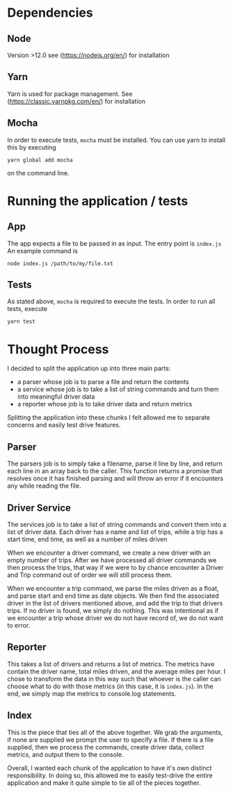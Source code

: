 # Dependencies
## Node
Version >12.0 see (https://nodejs.org/en/) for installation

## Yarn
Yarn is used for package management. See (https://classic.yarnpkg.com/en/) for installation

## Mocha
In order to execute tests, `mocha` must be installed. You can use yarn to install this by executing

`yarn global add mocha`

on the command line.

# Running the application / tests

## App
The app expects a file to be passed in as input. The entry point is `index.js` An example command is

`node index.js /path/to/my/file.txt`

## Tests
As stated above, `mocha` is required to execute the tests. In order to run all tests, execute

`yarn test`

# Thought Process

I decided to split the application up into three main parts:
* a parser whose job is to parse a file and return the contents
* a service whose job is to take a list of string commands and turn them into meaningful driver data
* a reporter whose job is to take driver data and return metrics

Splitting the application into these chunks I felt allowed me to separate concerns and easily test drive features.

## Parser
The parsers job is to simply take a filename, parse it line by line, and return each line in an array back to the caller. This function returns a promise that resolves once it has finished parsing and will throw an error if it encounters any while reading the file.

## Driver Service
The services job is to take a list of string commands and convert them into a list of driver data. Each driver has a name and list of trips, while a trip has a start time, end time, as well as a number of miles driven

When we encounter a driver command, we create a new driver with an empty number of trips. After we have processed all driver commands we then process the trips, that way if we were to by chance encounter a Driver and Trip command out of order we will still process them. 

When we encounter a trip command, we parse the miles driven as a float, and parse start and end time as date objects. We then find the associated driver in the list of drivers mentioned above, and add the trip to that drivers trips. If no driver is found, we simply do nothing. This was intentional as if we encounter a trip whose driver we do not have record of, we do not want to error.

## Reporter
This takes a list of drivers and returns a list of metrics. The metrics have contain the driver name, total miles driven, and the average miles per hour. I chose to transform the data in this way such that whoever is the caller can choose what to do with those metrics (in this case, it is `index.js`). In the end, we simply map the metrics to console.log statements.

## Index
This is the piece that ties all of the above together. We grab the arguments, if none are supplied we prompt the user to specify a file. If there is a file supplied, then we process the commands, create driver data, collect metrics, and output them to the console.

Overall, I wanted each chunk of the application to have it's own distinct responsibility. In doing so, this allowed me to easily test-drive the entire application and make it quite simple to tie all of the pieces together.